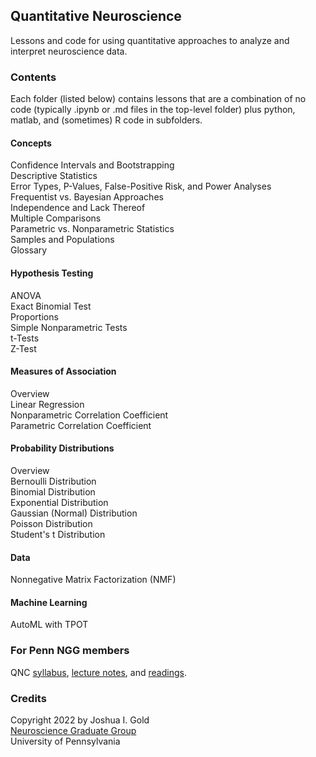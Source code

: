 ## Quantitative Neuroscience

Lessons and code for using quantitative approaches to analyze and interpret neuroscience data.

### Contents
Each folder (listed below) contains lessons that are a combination of no code (typically .ipynb or .md files in the top-level folder) plus python, matlab, and (sometimes) R code in subfolders.

#### Concepts  
Confidence Intervals and Bootstrapping  
Descriptive Statistics  
Error Types, P-Values, False-Positive Risk, and Power Analyses  
Frequentist vs. Bayesian Approaches  
Independence and Lack Thereof  
Multiple Comparisons  
Parametric vs. Nonparametric Statistics  
Samples and Populations  
Glossary

#### Hypothesis Testing  
ANOVA  
Exact Binomial Test  
Proportions  
Simple Nonparametric Tests  
t-Tests  
Z-Test

#### Measures of Association  
Overview  
Linear Regression  
Nonparametric Correlation Coefficient  
Parametric Correlation Coefficient

#### Probability Distributions  
Overview  
Bernoulli Distribution  
Binomial Distribution  
Exponential Distribution  
Gaussian (Normal) Distribution  
Poisson Distribution  
Student's t Distribution

#### Data  
Nonnegative Matrix Factorization (NMF)

#### Machine Learning  
AutoML with TPOT

### For Penn NGG members

QNC [syllabus](https://canvas.upenn.edu/courses/1358934/assignments/syllabus), [lecture notes](https://canvas.upenn.edu/courses/1358934/files/folder/Courses/Quantitative%20Neuro%20Core/Lessons), and [readings](https://canvas.upenn.edu/courses/1358934/files/folder/Courses/Quantitative%20Neuro%20Core/Readings).

### Credits

Copyright 2022 by Joshua I. Gold  
[Neuroscience Graduate Group](https://www.med.upenn.edu/ngg/)  
University of Pennsylvania
